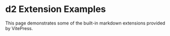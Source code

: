 # d2 Extension Examples

This page demonstrates some of the built-in markdown extensions provided by VitePress.
